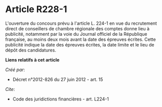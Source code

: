 # Article R228-1

L'ouverture du concours prévu à l'article L. 224-1 en vue du recrutement direct de conseillers de chambre régionale des
comptes donne lieu à publicité, notamment par la voie du Journal officiel de la République française, au moins deux mois
avant la date des épreuves écrites. Cette publicité indique la date des épreuves écrites, la date limite et le lieu de dépôt
des candidatures.

**Liens relatifs à cet article**

_Créé par_:

  - Décret n°2012-826 du 27 juin 2012 - art. 15

_Cite_:

  - Code des juridictions financières - art. L224-1
